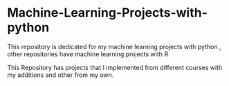 # Machine-Learning-Projects-with-python
This repository is dedicated for my machine learning projects with python , other repositories have machine learning projects with R


This Repository has projects that I implemented from different courses with my additions  and other from my own.
